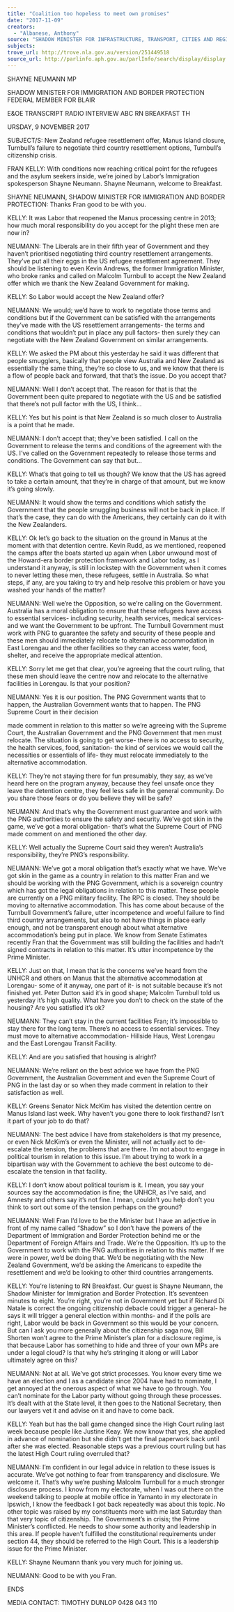 ```yaml
---
title: "Coalition too hopeless to meet own promises"
date: "2017-11-09"
creators:
  - "Albanese, Anthony"
source: "SHADOW MINISTER FOR INFRASTRUCTURE, TRANSPORT, CITIES AND REGIONAL DEVELOPMENT"
subjects:
trove_url: http://trove.nla.gov.au/version/251449518
source_url: http://parlinfo.aph.gov.au/parlInfo/search/display/display.w3p;query=Id%3A%22media/pressrel/5621463%22
---
```


 

 SHAYNE NEUMANN MP 

 SHADOW MINISTER FOR IMMIGRATION AND BORDER PROTECTION  FEDERAL MEMBER FOR BLAIR   

 E&OE TRANSCRIPT  RADIO INTERVIEW  ABC RN BREAKFAST  TH

  URSDAY, 9 NOVEMBER 2017   

 SUBJECT/S: New Zealand refugee resettlement offer, Manus Island closure,  Turnbull’s failure to negotiate third country resettlement options, Turnbull’s  citizenship crisis.     

 FRAN KELLY: With conditions now reaching critical point for the refugees and the  asylum seekers inside, we’re joined by Labor’s Immigration spokesperson Shayne  Neumann. Shayne Neumann, welcome to Breakfast.   

 SHAYNE NEUMANN, SHADOW MINISTER FOR IMMIGRATION AND BORDER  PROTECTION: Thanks Fran good to be with you.   

 KELLY: It was Labor that reopened the Manus processing centre in 2013; how much  moral responsibility do you accept for the plight these men are now in?   

 NEUMANN: The Liberals are in their fifth year of Government and they haven’t  prioritised negotiating third country resettlement arrangements. They’ve put all their  eggs in the US refugee resettlement agreement. They should be listening to even Kevin  Andrews, the former Immigration Minister, who broke ranks and called on Malcolm  Turnbull to accept the New Zealand offer which we thank the New Zealand Government  for making.   

 KELLY: So Labor would accept the New Zealand offer?   

 NEUMANN: We would; we’d have to work to negotiate those terms and conditions but if  the Government can be satisfied with the arrangements they’ve made with the US  resettlement arrangements- the terms and conditions that wouldn’t put in place any pull  factors- then surely they can negotiate with the New Zealand Government on similar  arrangements.   

 KELLY: We asked the PM about this yesterday he said it was different that people  smugglers, basically that people view Australia and New Zealand as essentially the  same thing, they’re so close to us, and we know that there is a flow of people back and  forward, that that’s the issue. Do you accept that?   

 NEUMANN: Well I don’t accept that. The reason for that is that the Government been  quite prepared to negotiate with the US and be satisfied that there’s not pull factor with  the US, I think...   

 KELLY: Yes but his point is that New Zealand is so much closer to Australia is a point  that he made.   

 NEUMANN: I don’t accept that; they’ve been satisfied. I call on the Government to  release the terms and conditions of the agreement with the US. I’ve called on the  Government repeatedly to release those terms and conditions. The Government can  say that but…   

 KELLY: What’s that going to tell us though? We know that the US has agreed to take a  certain amount, that they’re in charge of that amount, but we know it’s going slowly.   

 NEUMANN: It would show the terms and conditions which satisfy the Government that  the people smuggling business will not be back in place. If that’s the case, they can do  with the Americans, they certainly can do it with the New Zealanders.   

 KELLY: Ok let’s go back to the situation on the ground in Manus at the moment with  that detention centre. Kevin Rudd, as we mentioned, reopened the camps after the  boats started up again when Labor unwound most of the Howard-era border protection  framework and Labor today, as I understand it anyway, is still in lockstep with the  Government when it comes to never letting these men, these refugees, settle in  Australia. So what steps, if any, are you taking to try and help resolve this problem or  have you washed your hands of the matter?   

 NEUMANN: Well we’re the Opposition, so we’re calling on the Government. Australia  has a moral obligation to ensure that these refugees have access to essential services-  including security, health services, medical services- and we want the Government to  be upfront. The Turnbull Government must work with PNG to guarantee the safety and  security of these people and these men should immediately relocate to alternative  accommodation in East Lorengau and the other facilities so they can access water,  food, shelter, and receive the appropriate medical attention.   

 KELLY: Sorry let me get that clear, you’re agreeing that the court ruling, that these men  should leave the centre now and relocate to the alternative facilities in Lorengau. Is that  your position?   

 NEUMANN: Yes it is our position. The PNG Government wants that to happen, the  Australian Government wants that to happen. The PNG Supreme Court in their decision 

 made comment in relation to this matter so we’re agreeing with the Supreme Court, the  Australian Government and the PNG Government that men must relocate. The situation  is going to get worse- there is no access to security, the health services, food,  sanitation- the kind of services we would call the necessities or essentials of life- they  must relocate immediately to the alternative accommodation.   

 KELLY: They’re not staying there for fun presumably, they say, as we’ve heard here on  the program  anyway, because they feel unsafe once they leave the detention centre,  they feel less safe in the general community. Do you share those fears or do you  believe they will be safe?   

 NEUMANN: And that’s why the Government must guarantee and work with the PNG  authorities to ensure the safety and security. We’ve got skin in the game, we’ve got a  moral obligation- that’s what the Supreme Court of PNG made comment on and  mentioned the other day.   

 KELLY: Well actually the Supreme Court said they weren’t Australia’s responsibility,  they’re PNG’s responsibility.    

 NEUMANN: We’ve got a moral obligation that’s exactly what we have. We’ve got skin in  the game as a country in relation to this matter Fran and we should be working with the  PNG Government, which is a sovereign country which has got the legal obligations in  relation to this matter. These people are currently on a PNG military facility. The RPC is  closed. They should be moving to alternative accommodation. This has come about  because of the Turnbull Government’s failure, utter incompetence and woeful failure to  find third country arrangements, but also to not have things in place early enough, and  not be transparent enough about what alternative accommodation’s being put in place.  We know from Senate Estimates recently Fran that the Government was still building  the facilities and hadn’t signed contracts in relation to this matter. It’s utter  incompetence by the Prime Minister.   

 KELLY: Just on that, I mean that is the concerns we’ve heard from the UNHCR and  others on Manus that the alternative accommodation at Lorengau- some of it anyway,  one part of it- is not suitable because it’s not finished yet. Peter Dutton said it’s in good  shape; Malcolm Turnbull told us yesterday it’s high quality. What have you don’t to  check on the state of the housing? Are you satisfied it’s ok?   

 NEUMANN: They can’t stay in the current facilities Fran; it’s impossible to stay there for  the long term. There’s no access to essential services. They must move to alternative  accommodation- Hillside Haus, West Lorengau and the East Lorengau Transit Facility.   

 KELLY: And are you satisfied that housing is alright?   

 NEUMANN: We’re reliant on the best advice we have from the PNG Government, the  Australian Government and even the Supreme Court of PNG in the last day or so when  they made comment in relation to their satisfaction as well. 

 

 KELLY: Greens Senator Nick McKim has visited the detention centre on Manus Island  last week. Why haven’t you gone there to look firsthand? Isn’t it part of your job to do  that?   

 NEUMANN: The best advice I have from stakeholders is that my presence, or even  Nick McKim’s or even the Minister, will not actually act to de-escalate the tension, the  problems that are there. I’m not about to engage in political tourism in relation to this  issue. I’m about trying to work in a bipartisan way with the Government to achieve the  best outcome to de-escalate the tension in that facility.   

 KELLY: I don’t know about political tourism is it. I mean, you say your sources say the  accommodation is fine; the UNHCR, as I’ve said, and Amnesty and others say it’s not  fine. I mean, couldn’t you help don’t you think to sort out some of the tension perhaps  on the ground?   

 NEUMANN: Well Fran I’d love to be the Minister but I have an adjective in front of my  name called “Shadow” so I don’t have the powers of the Department of Immigration and  Border Protection behind me or the Department of Foreign Affairs and Trade. We’re the  Opposition. It’s up to the Government to work with the PNG authorities in relation to this  matter. If we were in power, we’d be doing that. We’d be negotiating with the New  Zealand Government, we’d be asking the Americans to expedite the resettlement and  we’d be looking to other third countries arrangements.   

 KELLY: You’re listening to RN Breakfast. Our guest is Shayne Neumann, the Shadow  Minister for Immigration and Border Protection. It’s seventeen minutes to eight. You’re  right, you’re not in Government yet but if Richard Di Natale is correct the ongoing  citizenship debacle could trigger a general- he says it will trigger a general election  within months- and if the polls are right, Labor would be back in Government so this  would be your concern. But can I ask you more generally about the citizenship saga  now, Bill Shorten won’t agree to the Prime Minister’s plan for a disclosure regime, is that  because Labor has something to hide and three of your own MPs are under a legal  cloud? Is that why he’s stringing it along or will Labor ultimately agree on this?   

 NEUMANN: Not at all. We’ve got strict processes. You know every time we have an  election and I as a candidate since 2004 have had to nominate, I get annoyed at the  onerous aspect of what we have to go through. You can’t nominate for the Labor party  without going through these processes. It’s dealt with at the State level, it then goes to  the National Secretary, then our lawyers vet it and advise on it and have to come back.   

 KELLY: Yeah but has the ball game changed since the High Court ruling last week  because people like Justine Keay. We now know that yes, she applied in advance of  nomination but she didn’t get the final paperwork back until after she was elected.  Reasonable steps was a previous court ruling but has the latest High Court ruling  overruled that?   

 NEUMANN: I’m confident in our legal advice in relation to these issues is accurate.  We’ve got nothing to fear from transparency and disclosure. We welcome it. That’s why  we’re pushing Malcolm Turnbull for a much stronger disclosure process. I know from my  electorate, when I was out there on the weekend talking to people at mobile office in  Yamanto in my electorate in Ipswich, I know the feedback I got back repeatedly was  about this topic. No other topic was raised by my constituents more with me last  Saturday than that very topic of citizenship. The Government’s in crisis; the Prime  Minister’s conflicted. He needs to show some authority and leadership in this area. If  people haven’t fulfilled the constitutional requirements under section 44, they should be  referred to the High Court. This is a leadership issue for the Prime Minister.   

 KELLY: Shayne Neumann thank you very much for joining us.   

 NEUMANN: Good to be with you Fran.   

 ENDS    

 MEDIA CONTACT: TIMOTHY DUNLOP 0428 043 110   

